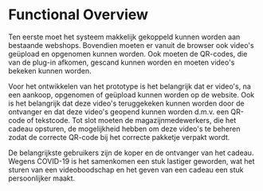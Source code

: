 # Functional Overview

Ten eerste moet het systeem makkelijk gekoppeld kunnen worden aan bestaande webshops. Bovendien moeten er vanuit de browser ook video's geüpload en opgenomen kunnen worden. Ook moeten de QR-codes, die van de plug-in afkomen, gescand kunnen worden en moeten video's bekeken kunnen worden.

Voor het ontwikkelen van het prototype is het belangrijk dat er video's, na een aankoop, opgenomen of geüpload kunnen worden op de website. Ook is het belangrijk dat deze video's teruggekeken kunnen worden door de ontvanger en dat deze video's geopend kunnen worden d.m.v. een QR-code of tekstcode. Tot slot moeten de magazijnmedewerkers, die het cadeau opsturen, de mogelijkheid hebben om deze video's te beheren zodat de correcte QR-code bij het correcte pakketje verpakt wordt.

De belangrijkste gebruikers zijn de koper en de ontvanger van het cadeau. Wegens COVID-19 is het samenkomen een stuk lastiger geworden, wat het sturen van een videoboodschap en het geven van een cadeau een stuk persoonlijker maakt.

<!--
Intent

This section allows you to summarise what the key functions of the system are. It also allows you to make an explicit link between the functional aspects of the system (use cases, user stories, etc) and, if they are significant to the architecture, to explain why. A functional overview should answer the following types of questions:

• Is it clear what the system actually does?
• Is it clear which features, functions, use cases, user stories, etc are significant to the architecture and why?
• Is it clear who the important users are (roles,actors,personas,etc)and how  the system caters for their needs?
• It is clear that the above has been used to shape and define the architecture?

Alternatively, if your software automates a business process or workflow, a functional view should answer questions like the following:

• Is it clear what the system does from a process perspective?
• What are the major processes and flows of information through the system?
-->
